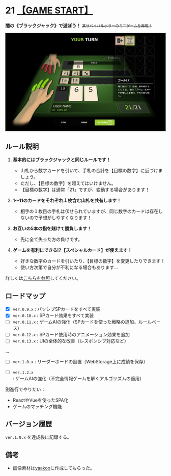# 21 [【GAME START】](https://sotaro-ac.github.io/21)

<div class="center">

**闇の《ブラックジャック》で遊ぼう！**
~~<small>某サバイバルホラーのミニゲームを再現！</small>~~

![スクリーンショット](img./../img/screenshot.jpg)

</div>

## ルール説明

1. **基本的にはブラックジャックと同じルールです！**
   - 山札から数字カードを引いて、手札の合計を【目標の数字】に近づけましょう。
   - ただし、【目標の数字】を超えてはいけません。
   - 【目標の数字】は通常「21」ですが、変動する場合があります！

2. **1～11のカードをそれぞれ１枚含む山札を共有します！**
   - 相手の１枚目の手札は伏せられていますが、同じ数字のカードは存在しないので予想がしやすくなります！

3. **お互いの5本の指を賭けて勝負します！**
   - 先に全て失った方の負けです。

4. **ゲームを有利にできる!?【スペシャルカード】が使えます！**
   - 好きな数字のカードを引いたり、【目標の数字】を変更したりできます！
   - 使い方次第で自分が不利になる場合もあります...

詳しくは[こちらを参照](https://sotaro-ac.github.io/21/rule.html)してください。


## ロードマップ

- [x] `ver.0.9.x` : パッシブSPカードをすべて実装
- [x] `ver.0.10.x` : SPカード効果をすべて実装
- [ ] `ver.0.11.x` : ゲームAIの強化（SPカードを使った戦略の追加。ルールベース）
- [ ] `ver.0.12.x` : SPカード使用時のアニメーション効果を追加
- [ ] `ver.0.13.x` : UIの全体的な改善（レスポンシブ対応など）

...

- [ ] `ver.1.0.x`  : リーダーボードの設置（WebStorage上に成績を保存）
- [ ] `ver.1.2.x`  : ゲームAIの強化（不完全情報ゲームを解くアルゴリズムの適用）


別進行でやりたい：
- ReactやVueを使ったSPA化
- ゲームのマッチング機能


## バージョン履歴

`ver.1.0.x` を達成後に記録する。


## 備考
- 画像素材は[yaakoo](https://github.com/yaakoo)に作成してもらった。
